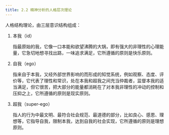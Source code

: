 ```yaml
---
title: 2.2 精神分析的人格层次理论
---
```


人格结构理论，由三层意识结构组成： 

1. 本我（id）

   指最原始的我，它像一口本能和欲望沸腾的大锅，即有强大的非理性的心理能量，它急切地想寻找出路，一味追求满足，它所遵循的原则是快乐原则。 

2. 自我（ego）

   指来自于本我，又经外部世界影响的而形成的知觉系统，例如观察、态度、评价等，它代表了理性和常识，处在本我和超我之间充当仲裁者，监督本我的适当满足，但它很苦，把大部分的能量都消耗在了对本我非理性的冲动的控制和压抑之上，它所遵循的原则是现实原则。 

3. 超我（super-ego）

   指人的行为中最文明、最符合社会规范、最道德的部分，比如良心、感恩、理想等，它指导自我，限制本我，达到自我的社会实现，它所遵循的原则是理想原则。 